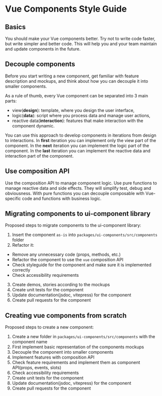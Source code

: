 # Vue Components Style Guide

## Basics

You should make your Vue components better.
Try not to write code faster, but write simpler and better code.
This will help you and your team maintain and update components in the future.

## Decouple components

Before you start writing a new component,
get familiar with feature description and mockups,
and think about how you can decouple it into smaller components.

As a rule of thumb, every Vue component can be separated into 3 main parts:

- view(**design**): template, where you design the user interface,
- logic(**data**): script where you process data and manage user actions,
- reactive data(**interaction**): features that make interaction with the component dynamic.

You can use this approach to develop components in iterations from design to interactions.
In **first** iteration you can implement only the view part of the component.
In the **next** iteration you can implement the logic part of the component.
In the **last** iteration you can implement the reactive data and interaction part of the component.

## Use composition API

Use the composition API to manage component logic.
Use pure functions to manage reactive data and side effects.
They will simplify test, debug and obviousness.
With pure functions you can decouple composable with Vue-specific code and functions with business logic.

## Migrating components to ui-component library

Proposed steps to migrate components to the ui-component library:

1. Insert the component `as-is` into `packages/ui-components/src/components` folder
2. Refactor it:

- Remove any unnecessary code (props, methods, etc.)
- Refactor the component to use the `vue` composition API
- Check styleguide for the component and make sure it is implemented correctly
- Check accessibility requirements

3. Create demos, stories according to the mockups
4. Create unit tests for the component
5. Update documentation(jsdoc, vitepress) for the component
6. Create pull requests for the component

## Creating vue components from scratch

Proposed steps to create a new component:

1. Create a new folder in `packages/ui-components/src/components` with the component name
2. First implement basic representation of the components mockups
3. Decouple the component into smaller components
4. Implement features with composition API
5. Check feature requirements and implement them as component API(props, events, slots)
6. Check accessibility requirements
7. Create unit tests for the component
8. Update documentation(jsdoc, vitepress) for the component
9. Create pull requests for the component
